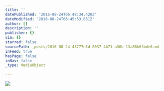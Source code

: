 ```yaml
---
title: ''
datePublished: '2016-08-24T06:48:34.420Z'
dateModified: '2016-08-24T06:45:53.051Z'
author: []
description: ''
publisher: {}
via: {}
starred: false
sourcePath: _posts/2016-08-24-48777e1d-8037-4b71-a30b-13a88b6fbde0.md
inFeed: true
hasPage: false
inNav: false
_type: MediaObject

---
```

![](https://the-grid-user-content.s3-us-west-2.amazonaws.com/a5e6d589-f37e-4383-9027-af019efce5cc.jpg)